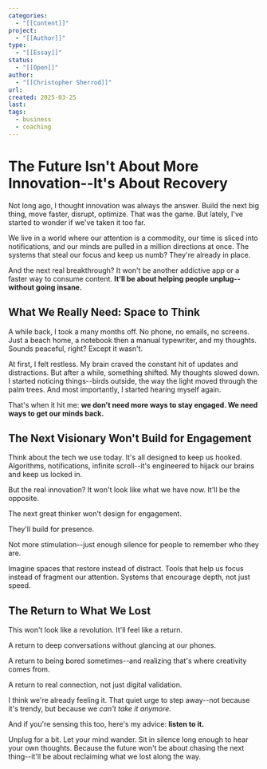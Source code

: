 ```yaml
---
categories:
  - "[[Content]]"
project:
  - "[[Author]]"
type:
  - "[[Essay]]"
status:
  - "[[Open]]"
author:
  - "[[Christopher Sherrod]]"
url: 
created: 2025-03-25
last:
tags:
  - business
  - coaching
---
```

# The Future Isn't About More Innovation--It's About Recovery
    
Not long ago, I thought innovation was always the answer. Build the next big thing, move faster, disrupt, optimize. That was the game. But lately, I've started to wonder if we've taken it too far.  
    
We live in a world where our attention is a commodity, our time is sliced into notifications, and our minds are pulled in a million directions at once. The systems that steal our focus and keep us numb? They're already in place.  
    
And the next real breakthrough? It won't be another addictive app or a faster way to consume content. **It'll be about helping people unplug--without going insane.**  
    
## What We Really Need: Space to Think
    
A while back, I took a many months off. No phone, no emails, no screens. Just a beach home, a notebook then a manual typewriter, and my thoughts. Sounds peaceful, right? Except it wasn't.  
    
At first, I felt restless. My brain craved the constant hit of updates and distractions. But after a while, something shifted. My thoughts slowed down. I started noticing things--birds outside, the way the light moved through the palm trees. And most importantly, I started hearing myself again.  

That's when it hit me: **we don't need more ways to stay engaged. We need ways to get our minds back.**  
    
## The Next Visionary Won't Build for Engagement
    
Think about the tech we use today. It's all designed to keep us hooked. Algorithms, notifications, infinite scroll--it's engineered to hijack our brains and keep us locked in.  
    
But the real innovation? It won't look like what we have now. It'll be the opposite.  
    
The next great thinker won't design for engagement.  
 
They'll build for presence.  

Not more stimulation--just enough silence for people to remember who they are.  
    
Imagine spaces that restore instead of distract. Tools that help us focus instead of fragment our attention. Systems that encourage depth, not just speed.  
    
## The Return to What We Lost
    
 This won't look like a revolution. It'll feel like a return.  
    
A return to deep conversations without glancing at our phones.  

A return to being bored sometimes--and realizing that's where creativity comes from.  

A return to real connection, not just digital validation.  
    
I think we're already feeling it. That quiet urge to step away--not because it's trendy, but because we *can't take it anymore.*  
    
And if you're sensing this too, here's my advice: **listen to it.**  
    
Unplug for a bit. Let your mind wander. Sit in silence long enough to hear your own thoughts. Because the future won't be about chasing the next thing--it'll be about reclaiming what we lost along the way.